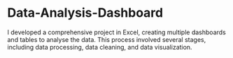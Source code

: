 # Data-Analysis-Dashboard
I developed a comprehensive project in Excel, creating multiple dashboards and tables to analyse the data. This process involved several stages, including data processing, data cleaning, and data visualization. 
